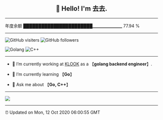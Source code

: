
<h2 align="center">👋 Hello! I'm 去去.</h2>

---

年度余额    ███████████████████████▁▁▁▁▁▁▁   77.94 %

---

![GitHub visiters](https://visitor-badge.glitch.me/badge?page_id=zhulingbiezhi.zhulingbiezhi)
![GitHub followers](https://img.shields.io/github/followers/zhulingbiezhi?label=Follow&style=social)

![Golang](https://img.shields.io/badge/-Golang-8fcfd1?style=plastic&logo=Golang)
![C++](https://img.shields.io/badge/-C++-8fcfd1?style=plastic&logo=C++)

---

- 🔭 I’m currently working at [KLOOK](https://www.klook.com) as a 【**golang backend engineer**】.

- 🌱 I’m currently learning 【**Go**】

- 💬 Ask me about 【**Go, C++**】

---

![](https://github-readme-stats.vercel.app/api?username=zhulingbiezhi&theme=dark)

---

⏰ Updated on Mon, 12 Oct 2020 06:00:55 GMT
